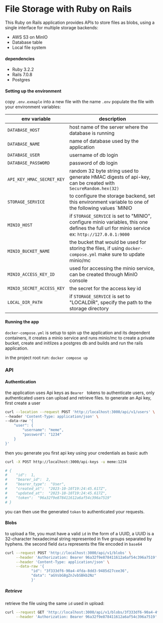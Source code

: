 # File Storage with Ruby on Rails

  

This Ruby on Rails application provides APIs to store files as blobs, using a single interface for multiple storage backends:

-   AWS S3 on MinIO
-   Database table
-   Local file system


#### dependencies
- Ruby 3.2.2
- Rails 7.0.8
- Postgres
  
#### Setting up the environment

copy `.env.exmaple` into a new file with the name `.env`
populate the file with your environment variables:

|env variable| description |
|--|--|
`DATABASE_HOST` | host name of the server where the database is running
`DATABASE_NAME` | name of database used by the application
`DATABASE_USER` | username of db login
`DATABASE_PASSWORD` | password of db login
| `API_KEY_HMAC_SECRET_KEY` | random 32 byte string used to generate HMAC digests of api-key, can be created with `SecureRandom.hex(32)` |
| `STORAGE_SERVICE` | to configure the storage backend, set this environment variable to one of the following values `MINIO | LOCALDIR | DB`|
|`MINIO_HOST` | if `STORAGE_SERVICE` is set to "MINIO", configure minio variables, this one defines the full url for minio service ex: `http://127.0.0.1:9000`|
| `MINIO_BUCKET_NAME` | the bucket that would be used for storing the files, if using `docker-compose.yml` make sure to update minio/mc |
| `MINIO_ACCESS_KEY_ID` | used for accessing the minio service, can be created through MinIO console
| `MINIO_SECRET_ACCESS_KEY` | the secret for the access key id|
|`LOCAL_DIR_PATH`| if `STORAGE_SERVICE` is set to "LOCALDIR", specify the path to the storage directory 


#### Running the app

`docker-compose.yml` is setup to spin up the application and its dependent containers, it creates a minio service and runs minio/mc to create a private bucket, create and initlizes a postgres db and builds and run the rails application.

in the project root run:
 `docker compose up`

### API

#### Authentication

the application uses Api keys as `Bearer ` tokens to authenticate users, only authenticated users can upload and retrieve files.
to generate an Api key, first create a user

```bash
curl --location --request POST 'http://localhost:3000/api/v1/users' \
--header 'Content-Type: application/json' \
--data-raw '{
	"user": {
		"username": "meme",
		"password": "1234"
	}
}'
```
then you generate you first api key using your credentials as basic auth


```bash
curl -X POST http://localhost:3000/api-keys -u meme:1234

# {
#    "id":  1,
#    "bearer_id":  2,
#    "bearer_type":  "User",
#    "created_at":  "2023-10-10T19:24:45.617Z",
#    "updated_at":  "2023-10-10T19:24:45.617Z",
#    "token":  "96a32f9e878411612a6af54c396a7519"
# }
```

you can then use the generated  `token` to authenticated your requests.

#### Blobs

to upload a file, you must have a valid `id` in the form of a UUID, a UUID is a 32-character hexadecimal string represented in five groups separated by hyphens.
the second field `data` represents the file encoded in `base64`


```bash
curl --request POST 'http://localhost:3000/api/v1/blobs' \
     --header 'Authorization: Bearer 96a32f9e878411612a6af54c396a7519' \
     --header 'Content-Type: application/json' \
     --data-raw '{
			"id": "3f333df6-90a4-4fda-8dd3-9485d27cee36",
			"data": "aGVsbG8gZnJvbSBkb2Nz"
       		}'
```


##### Retrieve

retrieve the file using the same `id` used in upload:
```bash
curl --request GET 'http://localhost:3000/api/v1/blobs/3f333df6-90a4-4fda-8dd3-9485d27cee36' \
     --header 'Authorization: Bearer 96a32f9e878411612a6af54c396a7519'
```



